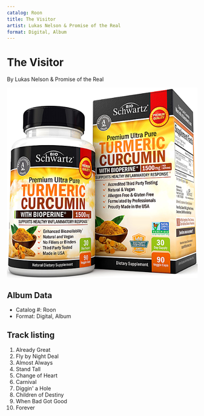 ```yaml
---
catalog: Roon
title: The Visitor
artist: Lukas Nelson & Promise of the Real
format: Digital, Album
---
```


# The Visitor

By Lukas Nelson & Promise of the Real

![](../../assets/albumcovers/Lukas_Nelson_and_Promise_of_the_Real-The_Visitor.png)

## Album Data

- Catalog #: Roon
- Format: Digital, Album


## Track listing


1. Already Great
2. Fly by Night Deal
3. Almost Always
4. Stand Tall
5. Change of Heart
6. Carnival
7. Diggin' a Hole
8. Children of Destiny
9. When Bad Got Good
10. Forever


